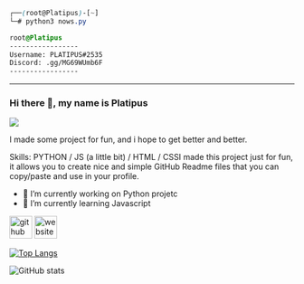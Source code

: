 ```css
┌──(root@Platipus)-[~]
└─# python3 nows.py

root@Platipus
-----------------
Username: PLATIPUS#2535
Discord: .gg/MG69WUmb6F 
-----------------
```
-----

### Hi there 👋, my name is Platipus
![](https://platipuss.xyz/pdp.jpg)

I made some project for fun, and i hope to get better and better.

Skills: PYTHON / JS (a little bit)  / HTML / CSSI made this project just for fun, it allows you to create nice and simple GitHub Readme files that you can copy/paste and use in your profile.

- 🔭 I’m currently working on Python projetc 
- 🌱 I’m currently learning Javascript 


[<img src='https://cdn.jsdelivr.net/npm/simple-icons@3.0.1/icons/github.svg' alt='github' height='40'>](https://github.com/platipus9999)  [<img src='https://cdn.jsdelivr.net/npm/simple-icons@3.0.1/icons/icloud.svg' alt='website' height='40'>](https://platipus.xyz)  

[![Top Langs](https://github-readme-stats.vercel.app/api/top-langs/?username=platipus9999)](https://github.com/anuraghazra/github-readme-stats)

![GitHub stats](https://github-readme-stats.vercel.app/api?username=platipus9999&show_icons=true)  

